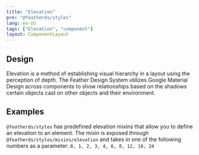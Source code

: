 ```yaml
---
title: "Elevation"
pre: "@featherds/styles"
lang: en-US
tags: ["Elevation", "component"]
layout: ComponentLayout
---
```


## Design

Elevation is a method of establishing visual hierarchy in a layout using the perception of depth. The Feather Design System utilizes Google Material Design across components to show relationships based on the shadows certain objects cast on other objects and their environment.

## Examples

`@featherds/styles` has predefined elevation mixins that allow you to define an elevation to an element. The mixin is exposed through `@featherds/styles/mixins/elevation` and takes in one of the following numbers as a parameter: `0, 1, 2, 3, 4, 6, 8, 12, 16, 24`

<Styles-ElevationMixin />
